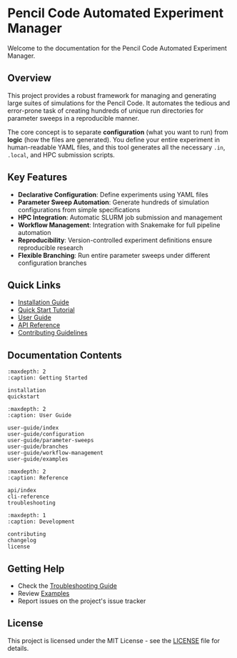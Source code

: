 # Pencil Code Automated Experiment Manager

Welcome to the documentation for the Pencil Code Automated Experiment Manager.

## Overview

This project provides a robust framework for managing and generating large suites of simulations for the Pencil Code. It automates the tedious and error-prone task of creating hundreds of unique run directories for parameter sweeps in a reproducible manner.

The core concept is to separate **configuration** (what you want to run) from **logic** (how the files are generated). You define your entire experiment in human-readable YAML files, and this tool generates all the necessary `.in`, `.local`, and HPC submission scripts.

## Key Features

- **Declarative Configuration**: Define experiments using YAML files
- **Parameter Sweep Automation**: Generate hundreds of simulation configurations from simple specifications
- **HPC Integration**: Automatic SLURM job submission and management
- **Workflow Management**: Integration with Snakemake for full pipeline automation
- **Reproducibility**: Version-controlled experiment definitions ensure reproducible research
- **Flexible Branching**: Run entire parameter sweeps under different configuration branches

## Quick Links

- [Installation Guide](installation.md)
- [Quick Start Tutorial](quickstart.md)
- [User Guide](user-guide/index.md)
- [API Reference](api/index.md)
- [Contributing Guidelines](contributing.md)

## Documentation Contents

```{toctree}
:maxdepth: 2
:caption: Getting Started

installation
quickstart
```

```{toctree}
:maxdepth: 2
:caption: User Guide

user-guide/index
user-guide/configuration
user-guide/parameter-sweeps
user-guide/branches
user-guide/workflow-management
user-guide/examples
```

```{toctree}
:maxdepth: 2
:caption: Reference

api/index
cli-reference
troubleshooting
```

```{toctree}
:maxdepth: 1
:caption: Development

contributing
changelog
license
```

## Getting Help

- Check the [Troubleshooting Guide](troubleshooting.md)
- Review [Examples](user-guide/examples.md)
- Report issues on the project's issue tracker

## License

This project is licensed under the MIT License - see the [LICENSE](license.md) file for details.
